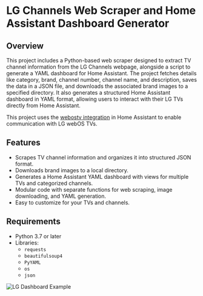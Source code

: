 # LG Channels Web Scraper and Home Assistant Dashboard Generator

## Overview

This project includes a Python-based web scraper designed to extract TV channel information from the LG Channels webpage, alongside a script to generate a YAML dashboard for Home Assistant. The project fetches details like category, brand, channel number, channel name, and description, saves the data in a JSON file, and downloads the associated brand images to a specified directory. It also generates a structured Home Assistant dashboard in YAML format, allowing users to interact with their LG TVs directly from Home Assistant.

This project uses the [webostv integration](https://www.home-assistant.io/integrations/webostv/) in Home Assistant to enable communication with LG webOS TVs.

## Features

- Scrapes TV channel information and organizes it into structured JSON format.
- Downloads brand images to a local directory.
- Generates a Home Assistant YAML dashboard with views for multiple TVs and categorized channels.
- Modular code with separate functions for web scraping, image downloading, and YAML generation.
- Easy to customize for your TVs and channels.

## Requirements

- Python 3.7 or later
- Libraries:
  - `requests`
  - `beautifulsoup4`
  - `PyYAML`
  - `os`
  - `json`

![LG Dashboard Example](https://github.com/pls256/ha-lg-channels/assets/lg-dash-board.png)

